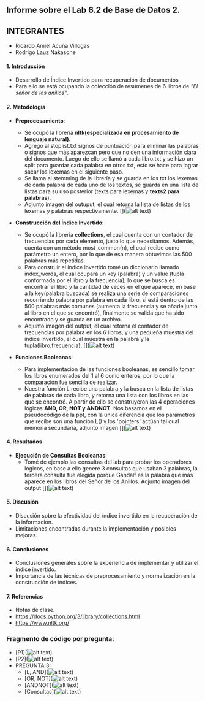 ## Informe sobre el Lab 6.2 de Base de Datos 2.

## INTEGRANTES

- Ricardo Amiel Acuña Villogas
- Rodrigo Lauz Nakasone

#### 1. Introducción

- Desarrollo de Índice Invertido para recuperación de documentos .
- Para ello se está ocupando la colección de resúmenes de 6 libros de *"El señor de los anillos"*.

#### 2. Metodología

- **Preprocesamiento**:
  - Se ocupó la librería **nltk(especializada en procesamiento de lenguaje natural)**.
  - Agrego al stoplist.txt signos de puntuación para eliminar las palabras o signos que más aparezcan pero que no den una información clara del documento. Luego de ello se llamó a cada libro.txt y se hizo un split para guardar cada palabra en otros txt, esto se hace para lograr sacar los lexemas en el siguiente paso.
  - Se llama al stemming de la librería y se guarda en los txt los lexemas de cada palabra de cada uno de los textos, se guarda en una lista de listas para su uso posterior (texts para lexemas y **texts2 para palabras**).
  - Adjunto imagen del outuput, el cual retorna la lista de listas de los lexemas y palabras respectivamente. [](![alt text](images/image-1.png))

- **Construcción del Índice Invertido**:
  - Se ocupó la librería **collections**, el cual cuenta con un contador de frecuencias por cada elemento, justo lo que necesitamos. Además, cuenta con un método most_common(n), el cual recibe como parámetro un entero, por lo que de esa manera obtuvimos las 500 palabras más repetidas.
  - Para construir el índice invertido tomé un diccionario llamado index_words, el cual ocupará un key (palabra) y un value (tupla conformada por el libro y la frecuencia), lo que se busca es encontrar el libro y la cantidad de veces en el que aparece, en base a la key(palabra buscada) se realiza una serie de comparaciones recorriendo palabra por palabra en cada libro, si está dentro de las 500 palabras más comunes (aumenta la frecuencia y se añade junto al libro en el que se encontró), finalmente se valida que ha sido encontrado y se guarda en un archivo.
  - Adjunto imagen del output, el cual retorna el contador de frecuencias por palabra en los 6 libros, y una pequeña muestra del índice invertido, el cual muestra en la palabra y la tupla(libro,frecuencia). [](![alt text](images/image.png))

- **Funciones Booleanas**:
  - Para implementación de las funciones booleanas, es sencillo tomar los libros enumerados del 1 al 6 como enteros, por lo que la comparación fue sencilla de realizar.
  - Nuestra función L recibe una palabra y la busca en la lista de listas de palabras de cada libro, y retorna una lista con los libros en las que se encontró. A partir de ello se construyeron las 4 operaciones lógicas **AND, OR, NOT y ANDNOT**. Nos basamos en el pseudocódigo de la ppt, con la única diferencia que los parámetros que recibe son una función L() y los 'pointers' actúan tal cual memoria secundaria, adjunto imagen [](![alt text](images/image-2.png)) 

#### 4. Resultados
- **Ejecución de Consultas Booleanas**:
  - Tomé de ejemplo las consultas del lab para probar los operadores lógicos, en base a ello generé 3 consultas que usaban 3 palabras, la tercera consulta fue elegida porque Gandalf es la palabra que más aparece en los libros del Señor de los Anillos. Adjunto imagen del output [](![alt text](images/image-3.png))

#### 5. Discusión
- Discusión sobre la efectividad del índice invertido en la recuperación de la información.
- Limitaciones encontradas durante la implementación y posibles mejoras.

#### 6. Conclusiones
- Conclusiones generales sobre la experiencia de implementar y utilizar el índice invertido.
- Importancia de las técnicas de preprocesamiento y normalización en la construcción de índices.

#### 7. Referencias
- Notas de clase.
- https://docs.python.org/3/library/collections.html
- https://www.nltk.org/

### Fragmento de código por pregunta:
- [P1](![alt text](images/image-5.png))
- [P2](![alt text](images/image-4.png))
- PREGUNTA 3:
  - [L, AND](![alt text](images/image-6.png)) 
  - [OR, NOT](![alt text](images/image-7.png))
  - [ANDNOT](![alt text](images/image-8.png))
  - [Consultas](![alt text](images/image-9.png))
